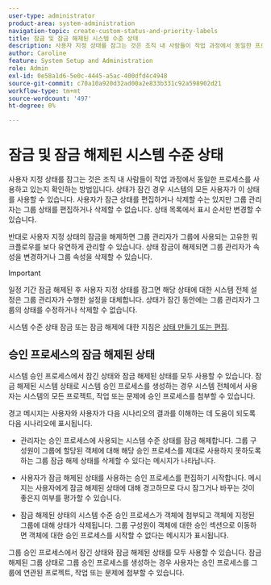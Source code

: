 ```yaml
---
user-type: administrator
product-area: system-administration
navigation-topic: create-custom-status-and-priority-labels
title: 잠금 및 잠금 해제된 시스템 수준 상태
description: 사용자 지정 상태를 잠그는 것은 조직 내 사람들이 작업 과정에서 동일한 프로세스를 사용하고 있는지 확인하는 방법입니다. 상태가 잠긴 경우 시스템의 모든 사용자가 이 상태를 사용할 수 있습니다. 편집하거나 삭제할 수 있지만 그룹 관리자는 해당 그룹에 대해 편집할 수 없습니다. 반대로 사용자 지정 상태의 잠금을 해제하면 그룹 관리자가 그룹에 사용되는 고유한 워크플로우를 보다 유연하게 관리할 수 있습니다. 잠금 해제된 상태의 속성을 변경하거나 그룹에 대해 삭제할 수 있습니다.
author: Caroline
feature: System Setup and Administration
role: Admin
exl-id: 0e58a1d6-5e0c-4445-a5ac-400dfd4c4948
source-git-commit: c70a10a920d32ad00a2e833b331c92a598902d21
workflow-type: tm+mt
source-wordcount: '497'
ht-degree: 0%

---
```


# 잠금 및 잠금 해제된 시스템 수준 상태

사용자 지정 상태를 잠그는 것은 조직 내 사람들이 작업 과정에서 동일한 프로세스를 사용하고 있는지 확인하는 방법입니다. 상태가 잠긴 경우 시스템의 모든 사용자가 이 상태를 사용할 수 있습니다. 사용자가 잠근 상태를 편집하거나 삭제할 수는 있지만 그룹 관리자는 그룹 상태를 편집하거나 삭제할 수 없습니다. 상태 목록에서 표시 순서만 변경할 수 있습니다.

반대로 사용자 지정 상태의 잠금을 해제하면 그룹 관리자가 그룹에 사용되는 고유한 워크플로우를 보다 유연하게 관리할 수 있습니다. 상태 잠금이 해제되면 그룹 관리자가 속성을 변경하거나 그룹 속성을 삭제할 수 있습니다.

>[!IMPORTANT]
>
>일정 기간 잠금 해제된 후 사용자 지정 상태를 잠그면 해당 상태에 대한 시스템 전체 설정은 그룹 관리자가 수행한 설정을 대체합니다. 상태가 잠긴 동안에는 그룹 관리자가 그룹의 상태를 수정하거나 삭제할 수 없습니다.

시스템 수준 상태 잠금 또는 잠금 해제에 대한 지침은 [상태 만들기 또는 편집](../../../administration-and-setup/customize-workfront/creating-custom-status-and-priority-labels/create-or-edit-a-status.md).

## 승인 프로세스의 잠금 해제된 상태

시스템 승인 프로세스에서 잠긴 상태와 잠금 해제된 상태를 모두 사용할 수 있습니다. 잠금 해제된 시스템 상태로 시스템 승인 프로세스를 생성하는 경우 시스템 전체에서 사용자는 시스템의 모든 프로젝트, 작업 또는 문제에 승인 프로세스를 첨부할 수 있습니다.

경고 메시지는 사용자와 사용자가 다음 시나리오의 결과를 이해하는 데 도움이 되도록 다음 시나리오에 표시됩니다.

* 관리자는 승인 프로세스에 사용되는 시스템 수준 상태를 잠금 해제합니다. 그룹 구성원이 그룹에 할당된 객체에 대해 해당 승인 프로세스를 제대로 사용하지 못하도록 하는 그룹 잠금 해제 상태를 삭제할 수 있다는 메시지가 나타납니다.

* 사용자가 잠금 해제된 상태를 사용하는 승인 프로세스를 편집하기 시작합니다. 메시지는 사용자에게 잠금 해제된 상태에 대해 경고하므로 다시 잠그거나 바꾸는 것이 좋은지 여부를 평가할 수 있습니다.

* 잠금 해제된 상태의 시스템 수준 승인 프로세스가 객체에 첨부되고 객체에 지정된 그룹에 대해 상태가 삭제됩니다. 그룹 구성원이 객체에 대한 승인 섹션으로 이동하면 객체에 대한 승인 프로세스를 시작할 수 없다는 메시지가 표시됩니다.

그룹 승인 프로세스에서 잠긴 상태와 잠금 해제된 상태를 모두 사용할 수 있습니다. 잠금 해제된 그룹 상태로 그룹 승인 프로세스를 생성하는 경우 사용자는 승인 프로세스를 그룹에 연관된 프로젝트, 작업 또는 문제에 첨부할 수 있습니다.